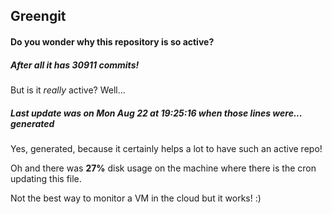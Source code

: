 ## Greengit

#### Do you wonder why this repository is so active?

##### After all it has 30911 commits!

But is it *really* active? Well...

##### Last update was on Mon Aug 22 at 19:25:16 when those lines were... generated

Yes, generated, because it certainly helps a lot to have such an active repo!

Oh and there was **27%** disk usage on the machine
where there is the cron updating this file.

Not the best way to monitor a VM in the cloud but it works! :)
